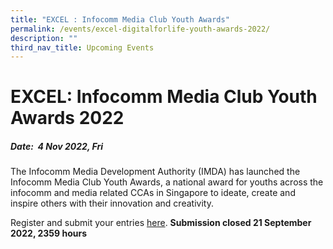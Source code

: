 ```yaml
---
title: "EXCEL : Infocomm Media Club Youth Awards"
permalink: /events/excel-digitalforlife-youth-awards-2022/
description: ""
third_nav_title: Upcoming Events
---
```


# EXCEL: Infocomm Media Club Youth Awards 2022
##### Date:  4 Nov 2022, Fri
The Infocomm Media Development Authority (IMDA) has launched the Infocomm Media Club Youth Awards, a national award for youths across the infocomm and media related CCAs in Singapore to ideate, create and inspire others with their innovation and creativity.

Register and submit your entries [here](https://form.gov.sg/#!/625e313cf3192100131ffe47). **Submission closed 21 September 2022, 2359 hours**